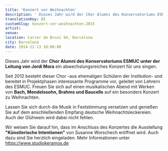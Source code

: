 ```yaml
---
title: 'Konzert vor Weihnachten'
description: ' Dieses Jahr wird der Chor Alumni des Konservatoriums ESMUC unter der Leitung von Jordi Mora ein abwechslungsreiches Konzert für uns singen. Seit 2012 besteht dieser Chor -aus ehemaligen Schülern der Institution- und bereitet in Projektphasen interessante Programme vor, geleitet von Lehrern des ESMUC. Freuen Sie sich auf einen musikalischen Abend mit Werken von Bach, Mendelssohn, Brahms und Baucells auf ein besonders Konzert zu Weihnachten.'
translationKey: 85
customSlug: konzert-vor-weihnachten-2015
artist:
venue:
location: Carrer de Brusi 94, Barcelona
city: Barcelona
date: 2014-12-13 18:00:00
---
```


Dieses Jahr wird der <strong>Chor Alumni des Konservatoriums ESMUC unter der Leitung von Jordi Mora</strong> ein abwechslungsreiches Konzert für uns singen.

Seit 2012 besteht dieser Chor -aus ehemaligen Schülern der Institution- und bereitet in Projektphasen interessante Programme vor, geleitet von Lehrern des ESMUC. Freuen Sie sich auf einen musikalischen Abend mit Werken von <strong>Bach, Mendelssohn, Brahms und Baucells</strong> auf ein besonders Konzert zu Weihnachten.

Lassen Sie sich durch die Musik in Feststimmung versetzen und genießen Sie auf dem anschließenden Empfang deutsche Weihnachtsleckereien</strong>. Auch der Glühwein wird dabei nicht fehlen.

Wir weisen Sie darauf hin, dass im Anschluss des Konzertes die Ausstellung <strong>"Künstlerische Intentionen"</strong> von Susanne Worschech eröffnet wird. Auch dazu sind Sie herzlich eingeladen. Mehr Informationen unter <a href="https://www.studiokeramos.de" target="_blank"  rel="nofollow noopener noreferrer">https://www.studiokeramos.de</a>
